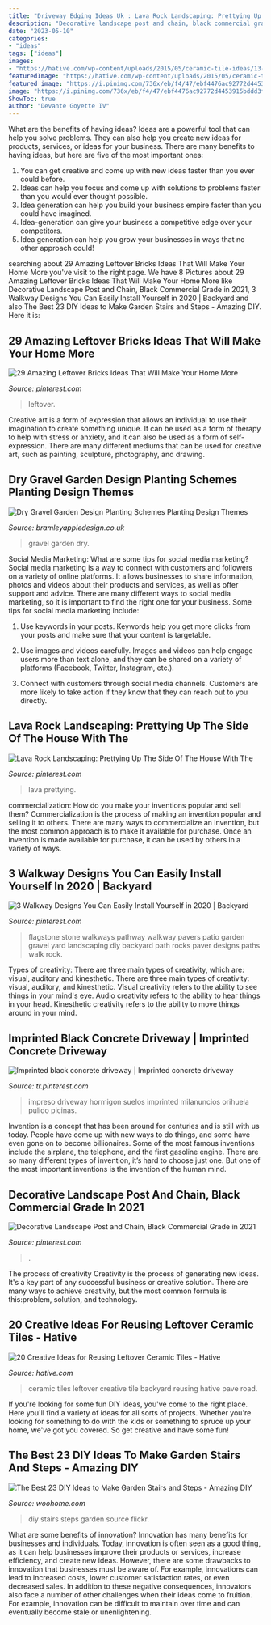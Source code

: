 ```yaml
---
title: "Driveway Edging Ideas Uk : Lava Rock Landscaping: Prettying Up The Side Of The House With The"
description: "Decorative landscape post and chain, black commercial grade in 2021"
date: "2023-05-10"
categories:
- "ideas"
tags: ["ideas"]
images:
- "https://hative.com/wp-content/uploads/2015/05/ceramic-tile-ideas/13-ceramic-tile-ideas.jpg"
featuredImage: "https://hative.com/wp-content/uploads/2015/05/ceramic-tile-ideas/13-ceramic-tile-ideas.jpg"
featured_image: "https://i.pinimg.com/736x/eb/f4/47/ebf4476ac92772d4453915bddd3f7140.jpg"
image: "https://i.pinimg.com/736x/eb/f4/47/ebf4476ac92772d4453915bddd3f7140.jpg"
ShowToc: true
author: "Devante Goyette IV"
---
```



What are the benefits of having ideas?
Ideas are a powerful tool that can help you solve problems. They can also help you create new ideas for products, services, or ideas for your business. There are many benefits to having ideas, but here are five of the most important ones: 
1. You can get creative and come up with new ideas faster than you ever could before. 
2. Ideas can help you focus and come up with solutions to problems faster than you would ever thought possible. 
3. Idea generation can help you build your business empire faster than you could have imagined. 
4. Idea-generation can give your business a competitive edge over your competitors.
5. Idea generation can help you grow your businesses in ways that no other approach could!

	

		
searching about 29 Amazing Leftover Bricks Ideas That Will Make Your Home More you've visit to the right page. We have 8 Pictures about 29 Amazing Leftover Bricks Ideas That Will Make Your Home More like Decorative Landscape Post and Chain, Black Commercial Grade in 2021, 3 Walkway Designs You Can Easily Install Yourself in 2020 | Backyard and also The Best 23 DIY Ideas to Make Garden Stairs and Steps - Amazing DIY. Here it is:
		
    
## 29 Amazing Leftover Bricks Ideas That Will Make Your Home More

<img loading=lazy src="https://i.pinimg.com/736x/5b/c6/ad/5bc6adc670e5ea9a28db2be40dbb3505.jpg" onerror="this.onerror=null;this.src='https://tse2.mm.bing.net/th?id=OIP.1OERKUwEsmsWfCk-BbxPjwHaJ5&amp;pid=15.1';" alt="29 Amazing Leftover Bricks Ideas That Will Make Your Home More">

_Source: pinterest.com_

>leftover. 

	

Creative art is a form of expression that allows an individual to use their imagination to create something unique. It can be used as a form of therapy to help with stress or anxiety, and it can also be used as a form of self-expression. There are many different mediums that can be used for creative art, such as painting, sculpture, photography, and drawing.

    
## Dry Gravel Garden Design Planting Schemes Planting Design Themes

<img loading=lazy src="https://bramleyappledesign.co.uk/wp-content/uploads/2018/07/Gravel-Garden-3-1024x650.jpg" onerror="this.onerror=null;this.src='https://tse1.mm.bing.net/th?id=OIP.QdvkjVbM2ML-cOzq64w55wHaEs&amp;pid=15.1';" alt="Dry Gravel Garden Design Planting Schemes Planting Design Themes">

_Source: bramleyappledesign.co.uk_

>gravel garden dry. 

	

Social Media Marketing: What are some tips for social media marketing?
Social media marketing is a way to connect with customers and followers on a variety of online platforms. It allows businesses to share information, photos and videos about their products and services, as well as offer support and advice. There are many different ways to social media marketing, so it is important to find the right one for your business. Some tips for social media marketing include:
1. Use keywords in your posts. Keywords help you get more clicks from your posts and make sure that your content is targetable.

2. Use images and videos carefully. Images and videos can help engage users more than text alone, and they can be shared on a variety of platforms (Facebook, Twitter, Instagram, etc.).

3. Connect with customers through social media channels. Customers are more likely to take action if they know that they can reach out to you directly.

    
## Lava Rock Landscaping: Prettying Up The Side Of The House With The

<img loading=lazy src="https://i.pinimg.com/736x/18/6a/0c/186a0cdcc9cc62072e3954983d0f65a3.jpg" onerror="this.onerror=null;this.src='https://tse4.mm.bing.net/th?id=OIP.fBZcyLzjgUyi5xUMB92WxQHaJ3&amp;pid=15.1';" alt="Lava Rock Landscaping: Prettying Up The Side Of The House With The">

_Source: pinterest.com_

>lava prettying. 

	

commercialization: How do you make your inventions popular and sell them?
Commercialization is the process of making an invention popular and selling it to others. There are many ways to commercialize an invention, but the most common approach is to make it available for purchase. Once an invention is made available for purchase, it can be used by others in a variety of ways.

    
## 3 Walkway Designs You Can Easily Install Yourself In 2020 | Backyard

<img loading=lazy src="https://i.pinimg.com/736x/6a/01/98/6a0198dea5f26bd7693fcbdbbf359c0b.jpg" onerror="this.onerror=null;this.src='https://tse2.mm.bing.net/th?id=OIP.gbDZr4ffwILYBwRC1WokfQHaKE&amp;pid=15.1';" alt="3 Walkway Designs You Can Easily Install Yourself in 2020 | Backyard">

_Source: pinterest.com_

>flagstone stone walkways pathway walkway pavers patio garden gravel yard landscaping diy backyard path rocks paver designs paths walk rock. 

	

Types of creativity: There are three main types of creativity, which are: visual, auditory and kinesthetic.
There are three main types of creativity: visual, auditory, and kinesthetic. Visual creativity refers to the ability to see things in your mind's eye. Audio creativity refers to the ability to hear things in your head. Kinesthetic creativity refers to the ability to move things around in your mind.

    
## Imprinted Black Concrete Driveway | Imprinted Concrete Driveway

<img loading=lazy src="https://i.pinimg.com/736x/c8/7a/a5/c87aa5045dd549876aaed7438530dd6d.jpg" onerror="this.onerror=null;this.src='https://tse1.mm.bing.net/th?id=OIP.Lh_BVhXvatB_1_gcJN5gwQHaFe&amp;pid=15.1';" alt="Imprinted black concrete driveway | Imprinted concrete driveway">

_Source: tr.pinterest.com_

>impreso driveway hormigon suelos imprinted milanuncios orihuela pulido picinas. 

	

Invention is a concept that has been around for centuries and is still with us today. People have come up with new ways to do things, and some have even gone on to become billionaires. Some of the most famous inventions include the airplane, the telephone, and the first gasoline engine. There are so many different types of invention, it’s hard to choose just one. But one of the most important inventions is the invention of the human mind.

    
## Decorative Landscape Post And Chain, Black Commercial Grade In 2021

<img loading=lazy src="https://i.pinimg.com/736x/eb/f4/47/ebf4476ac92772d4453915bddd3f7140.jpg" onerror="this.onerror=null;this.src='https://tse2.mm.bing.net/th?id=OIP.1lV7HMpQ-H766mWgzN8pOAAAAA&amp;pid=15.1';" alt="Decorative Landscape Post and Chain, Black Commercial Grade in 2021">

_Source: pinterest.com_

>. 

	

The process of creativity
Creativity is the process of generating new ideas. It's a key part of any successful business or creative solution. There are many ways to achieve creativity, but the most common formula is this:problem, solution, and technology.

    
## 20 Creative Ideas For Reusing Leftover Ceramic Tiles - Hative

<img loading=lazy src="https://hative.com/wp-content/uploads/2015/05/ceramic-tile-ideas/13-ceramic-tile-ideas.jpg" onerror="this.onerror=null;this.src='https://tse3.mm.bing.net/th?id=OIP.TjStY31gKHJ3rxA9ZHUn0wHaJ4&amp;pid=15.1';" alt="20 Creative Ideas for Reusing Leftover Ceramic Tiles - Hative">

_Source: hative.com_

>ceramic tiles leftover creative tile backyard reusing hative pave road. 

	

If you're looking for some fun DIY ideas, you've come to the right place. Here you'll find a variety of ideas for all sorts of projects. Whether you're looking for something to do with the kids or something to spruce up your home, we've got you covered. So get creative and have some fun!

    
## The Best 23 DIY Ideas To Make Garden Stairs And Steps - Amazing DIY

<img loading=lazy src="https://www.woohome.com/wp-content/uploads/2017/03/DIY-Outdoor-Steps-and-Stairs-Ideas-22.jpg" onerror="this.onerror=null;this.src='https://tse4.mm.bing.net/th?id=OIP.ISdDXXQOVnkEKfCpWc3SUQHaJ4&amp;pid=15.1';" alt="The Best 23 DIY Ideas to Make Garden Stairs and Steps - Amazing DIY">

_Source: woohome.com_

>diy stairs steps garden source flickr. 

	

What are some benefits of innovation?
Innovation has many benefits for businesses and individuals. Today, innovation is often seen as a good thing, as it can help businesses improve their products or services, increase efficiency, and create new ideas. However, there are some drawbacks to innovation that businesses must be aware of. For example, innovations can lead to increased costs, lower customer satisfaction rates, or even decreased sales. In addition to these negative consequences, innovators also face a number of other challenges when their ideas come to fruition. For example, innovation can be difficult to maintain over time and can eventually become stale or unenlightening.

